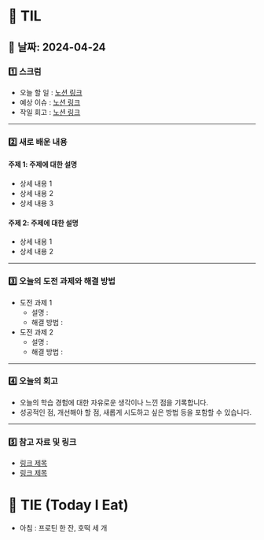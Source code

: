 # 📝 TIL 

## 📆 날짜: 2024-04-24

### 1️⃣ 스크럼
- 오늘 할 일 : <a href="">노션 링크</a>
- 예상 이슈 : <a href="">노션 링크</a>
- 작일 회고 : <a href="">노션 링크</a>
---

### 2️⃣ 새로 배운 내용
#### 주제 1: 주제에 대한 설명
- 상세 내용 1
- 상세 내용 2
- 상세 내용 3

#### 주제 2: 주제에 대한 설명
- 상세 내용 1
- 상세 내용 2
---

### 3️⃣ 오늘의 도전 과제와 해결 방법
- 도전 과제 1
  - 설명 :
  - 해결 방법 : 
- 도전 과제 2
  - 설명 :
  - 해결 방법 :
---

### 4️⃣ 오늘의 회고
- 오늘의 학습 경험에 대한 자유로운 생각이나 느낀 점을 기록합니다.
- 성공적인 점, 개선해야 할 점, 새롭게 시도하고 싶은 방법 등을 포함할 수 있습니다.
---

### 5️⃣ 참고 자료 및 링크
- [링크 제목](URL)
- [링크 제목](URL)

# 🍱 TIE (Today I Eat)
- 아침 : 프로틴 한 잔, 호떡 세 개
